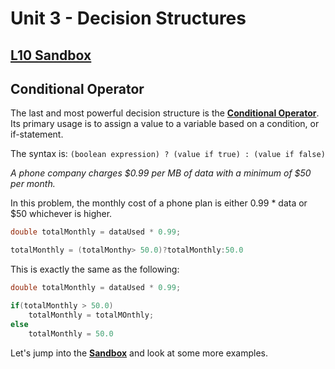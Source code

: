 # Unit 3 - Decision Structures

## [**L10 Sandbox**][sandbox]

## Conditional Operator

The last and most powerful decision structure is the [**Conditional Operator**](https://www.tutorialspoint.com/What-is-the-conditional-operator-in-Java). Its primary usage is to assign a value to a variable based on a condition, or if-statement.

The syntax is: 
`(boolean expression) ? (value if true) : (value if false)`

_A phone company charges $0.99 per MB of data with a minimum of $50 per month._

In this problem, the monthly cost of a phone plan is either 0.99 * data or $50 whichever is higher. 

```java
double totalMonthly = dataUsed * 0.99;

totalMonthly = (totalMonthy> 50.0)?totalMonthly:50.0
```

This is exactly the same as the following:
```java
double totalMonthly = dataUsed * 0.99;

if(totalMonthly > 50.0)
    totalMonthly = totalMOnthly;
else
    totalMonthly = 50.0
```

Let's jump into the [**Sandbox**][sandbox] and look at some more examples.

[sandbox]:../L10.java